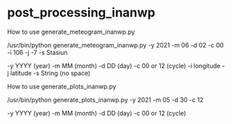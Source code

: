 # post_processing_inanwp

How to use generate_meteogram_inanwp.py

/usr/bin/python generate_meteogram_inanwp.py -y 2021 -m 06 -d 02 -c 00 -i 106 -j -7 -s Stasiun

-y YYYY (year)
-m MM (month)
-d DD (day)
-c 00 or 12 (cycle)
-i longitude
-j latitude
-s String (no space)


How to use generate_plots_inanwp.py

/usr/bin/python generate_plots_inanwp.py -y 2021 -m 05 -d 30 -c 12

-y YYYY (year)
-m MM (month)
-d DD (day)
-c 00 or 12 (cycle)
